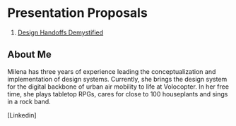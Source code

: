 # Presentation Proposals

1. [Design Handoffs Demystified](./design-handoffs-demystified.md)

## About Me

Milena has three years of experience leading the conceptualization and implementation of design systems.
Currently, she brings the design system for the digital backbone of urban air mobility to life at Volocopter.
In her free time, she plays tabletop RPGs, cares for close to 100 houseplants and sings in a rock band.

[Linkedin]
